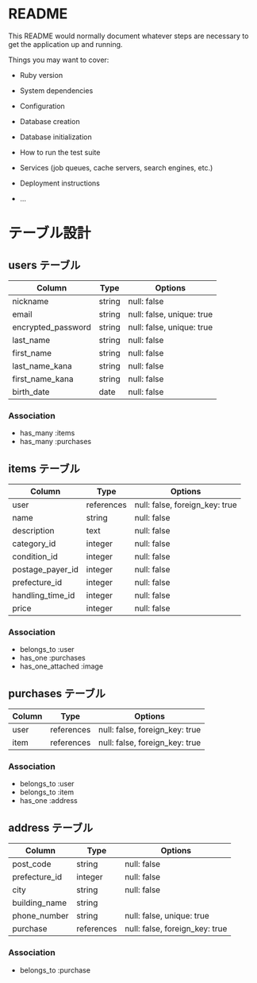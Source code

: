 # README

This README would normally document whatever steps are necessary to get the
application up and running.

Things you may want to cover:

* Ruby version

* System dependencies

* Configuration

* Database creation

* Database initialization

* How to run the test suite

* Services (job queues, cache servers, search engines, etc.)

* Deployment instructions

* ...

# テーブル設計

## users テーブル

| Column   | Type   | Options     |
| -------- | ------ | ----------- |
| nickname | string | null: false |
| email    | string | null: false, unique: true|
| encrypted_password | string | null: false, unique: true|
| last_name | string | null: false |
| first_name | string | null: false |
| last_name_kana | string | null: false |
| first_name_kana | string | null: false |
| birth_date | date | null: false |

### Association
- has_many :items
- has_many :purchases
 
## items テーブル

| Column | Type   | Options     |
| ------ | ------ | ----------- |
| user | references | null: false, foreign_key: true |
| name   | string | null: false |
| description | text | null: false |
| category_id | integer | null: false |
| condition_id | integer | null: false |
| postage_payer_id | integer | null: false |
| prefecture_id | integer | null: false |
| handling_time_id | integer | null: false |
| price | integer | null: false |

### Association
- belongs_to :user
- has_one :purchases
- has_one_attached :image

## purchases テーブル

| Column | Type       | Options                        |
| ------ | ---------- | ------------------------------ |
| user   | references | null: false, foreign_key: true |
| item   | references | null: false, foreign_key: true |

### Association
- belongs_to :user
- belongs_to :item
- has_one :address

## address テーブル

| Column  | Type       | Options                        |
| ------- | ---------- | ------------------------------ |
| post_code | string | null: false |
| prefecture_id | integer | null: false |
| city | string | null: false |
| building_name | string | ||
| phone_number | string | null: false, unique: true |
| purchase | references | null: false, foreign_key: true |

### Association
- belongs_to :purchase
